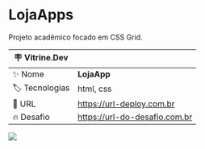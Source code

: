 # LojaApps

Projeto acadêmico focado em CSS Grid.

| :placard: Vitrine.Dev |     |
| -------------  | --- |
| :sparkles: Nome        | **LojaApp**
| :label: Tecnologias | html, css
| :rocket: URL         | https://url-deploy.com.br
| :fire: Desafio     | https://url-do-desafio.com.br

<!-- Inserir imagem com a #vitrinedev ao final do link -->
![](https://i.imgur.com/VZol7Tu.png#vitrinedev)


